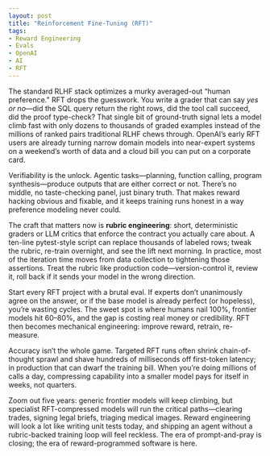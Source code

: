 ```yaml
---
layout: post
title: "Reinforcement Fine-Tuning (RFT)"
tags:
- Reward Engineering
- Evals
- OpenAI
- AI
- RFT
---
```


The standard RLHF stack optimizes a murky averaged-out “human preference.” RFT drops the guesswork. You write a grader that can say *yes or no*—did the SQL query return the right rows, did the tool call succeed, did the proof type-check? That single bit of ground-truth signal lets a model climb fast with only dozens to thousands of graded examples instead of the millions of ranked pairs traditional RLHF chews through. OpenAI’s early RFT users are already turning narrow domain models into near-expert systems on a weekend’s worth of data and a cloud bill you can put on a corporate card.

Verifiability is the unlock. Agentic tasks—planning, function calling, program synthesis—produce outputs that are either correct or not. There’s no middle, no taste-checking panel, just binary truth. That makes reward hacking obvious and fixable, and it keeps training runs honest in a way preference modeling never could.

The craft that matters now is **rubric engineering**: short, deterministic graders or LLM critics that enforce the contract you actually care about. A ten-line pytest-style script can replace thousands of labeled rows; tweak the rubric, re-train overnight, and see the lift next morning. In practice, most of the iteration time moves from data collection to tightening those assertions. Treat the rubric like production code—version-control it, review it, roll back if it sends your model in the wrong direction.

Start every RFT project with a brutal eval. If experts don’t unanimously agree on the answer, or if the base model is already perfect (or hopeless), you’re wasting cycles. The sweet spot is where humans nail 100%, frontier models hit 60–80%, and the gap is costing real money or credibility. RFT then becomes mechanical engineering: improve reward, retrain, re-measure.

Accuracy isn’t the whole game. Targeted RFT runs often shrink chain-of-thought sprawl and shave hundreds of milliseconds off first-token latency; in production that can dwarf the training bill. When you’re doing millions of calls a day, compressing capability into a smaller model pays for itself in weeks, not quarters.

Zoom out five years: generic frontier models will keep climbing, but specialist RFT-compressed models will run the critical paths—clearing trades, signing legal briefs, triaging medical images. Reward engineering will look a lot like writing unit tests today, and shipping an agent without a rubric-backed training loop will feel reckless. The era of prompt-and-pray is closing; the era of reward-programmed software is here.
